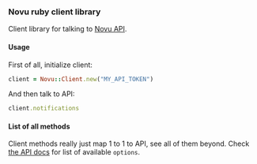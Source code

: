 ### Novu ruby client library

<!-- [![Build Status](https://travis-ci.org/Fodoj/groovehq.svg)](https://travis-ci.org/Fodoj/groovehq) -->

Client library for talking to [Novu API](https://api.novu.co/api).

#### Usage

First of all, initialize client:

```ruby
client = Novu::Client.new("MY_API_TOKEN")
```

And then talk to API:

```ruby
client.notifications
```

#### List of all methods

Client methods really just map 1 to 1 to API, see all of them beyond. Check [the API docs](https://docs.novu.co/api/overview) for list of available `options`.
